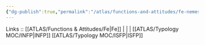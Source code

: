 ```yaml
---
{"dg-publish":true,"permalink":"/atlas/functions-and-attitudes/fe-nemesis/"}
---
```


Links :: [[ATLAS/Functions & Attitudes/Fe\|Fe]] |  |  | 
[[ATLAS/Typology MOC/INFP\|INFP]]
[[ATLAS/Typology MOC/ISFP\|ISFP]]
